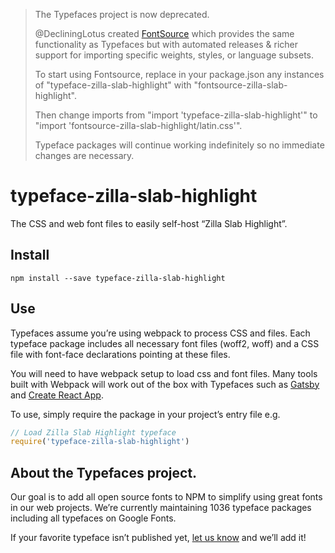 >The Typefaces project is now deprecated.
>
>@DecliningLotus created
[FontSource](https://github.com/fontsource/fontsource) which provides the
same functionality as Typefaces but with automated releases & richer
support for importing specific weights, styles, or language subsets.
>
>To start using Fontsource, replace in your package.json any instances of
"typeface-zilla-slab-highlight" with "fontsource-zilla-slab-highlight".
>
> Then change imports from "import 'typeface-zilla-slab-highlight'" to "import 'fontsource-zilla-slab-highlight/latin.css'".
>
>Typeface packages will continue working indefinitely so no immediate
>changes are necessary.

# typeface-zilla-slab-highlight

The CSS and web font files to easily self-host “Zilla Slab Highlight”.

## Install

`npm install --save typeface-zilla-slab-highlight`

## Use

Typefaces assume you’re using webpack to process CSS and files. Each typeface
package includes all necessary font files (woff2, woff) and a CSS file with
font-face declarations pointing at these files.

You will need to have webpack setup to load css and font files. Many tools built
with Webpack will work out of the box with Typefaces such as [Gatsby](https://github.com/gatsbyjs/gatsby)
and [Create React App](https://github.com/facebookincubator/create-react-app).

To use, simply require the package in your project’s entry file e.g.

```javascript
// Load Zilla Slab Highlight typeface
require('typeface-zilla-slab-highlight')
```

## About the Typefaces project.

Our goal is to add all open source fonts to NPM to simplify using great fonts in
our web projects. We’re currently maintaining 1036 typeface packages
including all typefaces on Google Fonts.

If your favorite typeface isn’t published yet, [let us know](https://github.com/KyleAMathews/typefaces)
and we’ll add it!
